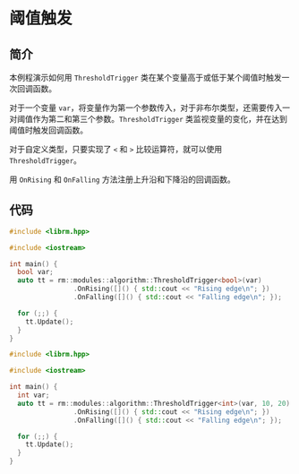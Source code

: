 # 阈值触发

## 简介

本例程演示如何用 `ThresholdTrigger` 类在某个变量高于或低于某个阈值时触发一次回调函数。

对于一个变量 `var`，将变量作为第一个参数传入，对于非布尔类型，还需要传入一对阈值作为第二和第三个参数。`ThresholdTrigger` 类监视变量的变化，并在达到阈值时触发回调函数。

对于自定义类型，只要实现了 `<` 和 `>` 比较运算符，就可以使用 `ThresholdTrigger`。

用 `OnRising` 和 `OnFalling` 方法注册上升沿和下降沿的回调函数。

## 代码

```c++
#include <librm.hpp>

#include <iostream>

int main() {
  bool var;
  auto tt = rm::modules::algorithm::ThresholdTrigger<bool>(var)
                .OnRising([]() { std::cout << "Rising edge\n"; })
                .OnFalling([]() { std::cout << "Falling edge\n"; });

  for (;;) {
    tt.Update();
  }
}
```

```c++
#include <librm.hpp>

#include <iostream>

int main() {
  int var;
  auto tt = rm::modules::algorithm::ThresholdTrigger<int>(var, 10, 20)
                .OnRising([]() { std::cout << "Rising edge\n"; })
                .OnFalling([]() { std::cout << "Falling edge\n"; });

  for (;;) {
    tt.Update();
  }
}
```
